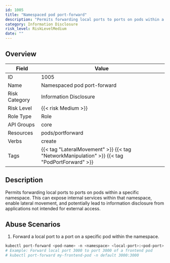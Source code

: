 ```yaml
---
id: 1005
title: "Namespaced pod port-forward"
description: "Permits forwarding local ports to ports on pods within a specific namespace. This can expose internal services within that namespace, enable lateral movement, and potentially lead to information disclosure from applications not intended for external access."
category: Information Disclosure
risk_level: RiskLevelMedium
date: ""
---
```


## Overview

| Field         | Value                                                                                        |
| ------------- | -------------------------------------------------------------------------------------------- |
| ID            | 1005                                                                                         |
| Name          | Namespaced pod port-forward                                                                  |
| Risk Category | Information Disclosure                                                                       |
| Risk Level    | {{< risk Medium >}}                                                                          |
| Role Type     | Role                                                                                         |
| API Groups    | core                                                                                         |
| Resources     | pods/portforward                                                                             |
| Verbs         | create                                                                                       |
| Tags          | {{< tag "LateralMovement" >}} {{< tag "NetworkManipulation" >}} {{< tag "PodPortForward" >}} |

## Description

Permits forwarding local ports to ports on pods within a specific namespace. This can expose internal services within that namespace, enable lateral movement, and potentially lead to information disclosure from applications not intended for external access.

## Abuse Scenarios

1. Forward a local port to a port on a specific pod within the namespace.

```bash
kubectl port-forward <pod-name> -n <namespace> <local-port>:<pod-port>
# Example: Forward local port 3000 to port 3000 of a frontend pod
# kubectl port-forward my-frontend-pod -n default 3000:3000

```
